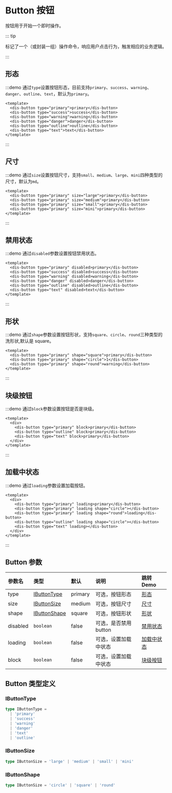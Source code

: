 # Button 按钮

按钮用于开始一个即时操作。

::: tip

标记了一个（或封装一组）操作命令，响应用户点击行为，触发相应的业务逻辑。

:::

## 形态

:::demo 通过`type`设置按钮形态，目前支持`primary`、`success`、`warning`、`danger`、`outline`、`text`，默认为`primary`。

```vue
<template>
  <dis-button type="primary">primary</dis-button>
  <dis-button type="success">success</dis-button>
  <dis-button type="warning">warning</dis-button>
  <dis-button type="danger">danger</dis-button>
  <dis-button type="outline">outline</dis-button>
  <dis-button type="text">text</dis-button>
</template>
```

:::

## 尺寸

:::demo 通过`size`设置按钮尺寸，支持`small`、`medium`、`large`、`mini`四种类型的尺寸，默认为`md`。

```vue
<template>
  <dis-button type="primary" size="large">primary</dis-button>
  <dis-button type="primary" size="medium">primary</dis-button>
  <dis-button type="primary" size="small">primary</dis-button>
  <dis-button type="primary" size="mini">primary</dis-button>
</template>
```

:::

## 禁用状态

:::demo 通过`disabled`参数设置按钮禁用状态。

```vue
<template>
  <dis-button type="primary" disabled>primary</dis-button>
  <dis-button type="success" disabled>success</dis-button>
  <dis-button type="warning" disabled>warning</dis-button>
  <dis-button type="danger" disabled>danger</dis-button>
  <dis-button type="outline" disabled>outline</dis-button>
  <dis-button type="text" disabled>text</dis-button>
</template>
```

:::

## 形状

:::demo 通过`shape`参数设置按钮形状，支持`square`、`circle`、`round`三种类型的洗形状,默认是 square。

```vue
<template>
  <dis-button type="primary" shape="square">primary</dis-button>
  <dis-button type="primary" shape="circle">1</dis-button>
  <dis-button type="primary" shape="round">warning</dis-button>
</template>
```

:::

## 块级按钮

:::demo 通过`block`参数设置按钮是否是块级。

```vue
<template>
  <div>
    <dis-button type="primary" block>primary</dis-button>
    <dis-button type="outline" block>primary</dis-button>
    <dis-button type="text" block>primary</dis-button>
  </div>
</template>
```

:::

## 加载中状态

:::demo 通过`loading`参数设置加载按钮。

```vue
<template>
  <div>
    <dis-button type="primary" loading>primary</dis-button>
    <dis-button type="primary" loading shape="circle"></dis-button>
    <dis-button type="primary" loading shape="round">loading</dis-button>
    <dis-button type="outline" loading shape="circle"></dis-button>
    <dis-button type="text" loading></dis-button>
  </div>
</template>
```

:::

## Button 参数

| 参数名   | 类型                          | 默认    | 说明                  | 跳转 Demo                 |
| :------- | :---------------------------- | :------ | :-------------------- | :------------------------ |
| type     | [IButtonType](#ibuttontype)   | primary | 可选，按钮形态        | [形态](#形态)             |
| size     | [IButtonSize](#ibuttonsize)   | medium  | 可选，按钮尺寸        | [尺寸](#尺寸)             |
| shape    | [IButtonShape](#ibuttonshape) | square  | 可选，按钮形状        | [形状](#形状)             |
| disabled | `boolean`                     | false   | 可选，是否禁用 button | [禁用状态](#禁用状态)     |
| loading  | `boolean`                     | false   | 可选，设置加载中状态  | [加载中状态](#加载中状态) |
| block    | `boolean`                     | false   | 可选，设置加载中状态  | [块级按钮](#块级按钮)     |

## Button 类型定义

### IButtonType

```ts
type IButtonType =
  | 'primary'
  | 'success'
  | 'warning'
  | 'danger'
  | 'text'
  | 'outline'
```

### IButtonSize

```ts
type IButtonSize = 'large' | 'medium' | 'small' | 'mini'
```

### IButtonShape

```ts
type IButtonSize = 'circle' | 'square' | 'round'
```
